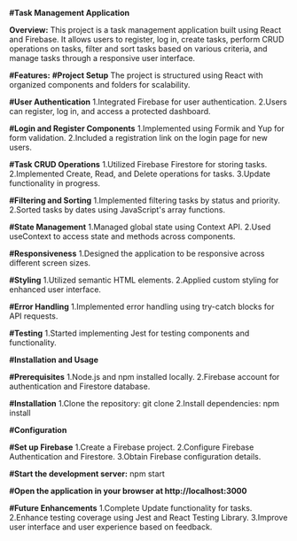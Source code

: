 **#Task Management Application**


**Overview:**
This project is a task management application built using React and Firebase. It allows users to register, log in, create tasks, perform CRUD operations on tasks, filter and sort tasks based on various criteria, and manage tasks through a responsive user interface.

**#Features:**
**#Project Setup**
The project is structured using React with organized components and folders for scalability.

**#User Authentication**
	1.Integrated Firebase for user authentication.
	2.Users can register, log in, and access a protected dashboard.


**#Login and Register Components**
	1.Implemented using Formik and Yup for form validation.
	2.Included a registration link on the login page for new users.


**#Task CRUD Operations**
	1.Utilized Firebase Firestore for storing tasks.
	2.Implemented Create, Read, and Delete operations for tasks.
	3.Update functionality in progress.


**#Filtering and Sorting**
	1.Implemented filtering tasks by status and priority.
	2.Sorted tasks by dates using JavaScript's array functions.


**#State Management**
	1.Managed global state using Context API.
	2.Used useContext to access state and methods across components.


**#Responsiveness**
	1.Designed the application to be responsive across different screen sizes.


**#Styling**
	1.Utilized semantic HTML elements.
	2.Applied custom styling for enhanced user interface.


**#Error Handling**
	1.Implemented error handling using try-catch blocks for API requests.


**#Testing**
	1.Started implementing Jest for testing components and functionality.


**#Installation and Usage**

**#Prerequisites**
	1.Node.js and npm installed locally.
	2.Firebase account for authentication and Firestore database.


**#Installation**
	1.Clone the repository: git clone <repository-url>
	2.Install dependencies: npm install


**#Configuration**


**#Set up Firebase**
	1.Create a Firebase project.
	2.Configure Firebase Authentication and Firestore.
	3.Obtain Firebase configuration details.


**#Start the development server:** npm start


**#Open the application in your browser at http://localhost:3000**


**#Future Enhancements**
	1.Complete Update functionality for tasks.
	2.Enhance testing coverage using Jest and React Testing Library.
	3.Improve user interface and user experience based on feedback.
